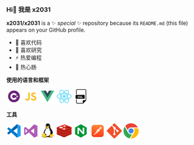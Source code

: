### Hi👋 我是 x2031


**x2031/x2031** is a ✨ _special_ ✨ repository because its `README.md` (this file) appears on your GitHub profile.

- 🔭 喜欢代码
- 🌱 喜欢研究
- ⚡ 热爱编程
- 💬 热心肠

**使用的语言和框架**

<code><img height="40" src="ln1.png" alt="C#" title="C#"></code>
<code><img height="40" src="ln2.png" alt=".Net" title=".Ner"></code>
<code><img height="40" src="ln3.png" alt="Js" title="Js"></code>
<code><img height="40" src="ln4.png" alt="Vue" title="Vue"></code>
<code><img height="40" src="ln5.png" alt="React" title="React"></code>

**工具**

<code><img height="40" src="tool1.png" alt="VSCode" title="VSCode"></code>
<code><img height="40" src="tool2.png" alt="VSCode" title="VSCode"></code>
<code><img height="40" src="tool3.png" alt="VSCode" title="VSCode"></code>
<code><img height="40" src="tool4.png" alt="VSCode" title="VSCode"></code>
<code><img height="40" src="tool5.png" alt="VSCode" title="VSCode"></code>
<code><img height="40" src="tool6.png" alt="VSCode" title="VSCode"></code>
<code><img height="40" src="tool7.png" alt="VSCode" title="VSCode"></code>
<code><img height="40" src="tool8.png" alt="VSCode" title="VSCode"></code>
